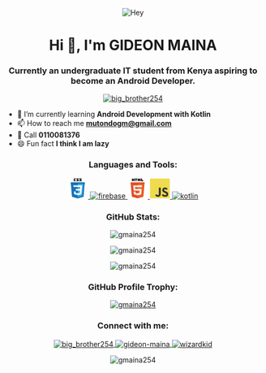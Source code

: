 <p align="center">
  <img src="https://user-images.githubusercontent.com/106425420/200753447-e75f034c-944f-44bf-8818-c9bcc015563d.gif" alt="Hey" height="200"/>
</p>

<h1 align="center">Hi 👋, I'm GIDEON MAINA</h1>
<h3 align="center">Currently an undergraduate IT student from Kenya aspiring to become an Android Developer.</h3>

<p align="center">
  <a href="https://twitter.com/big_brother254" target="blank">
    <img src="https://img.shields.io/twitter/follow/big_brother254?logo=twitter&style=for-the-badge" alt="big_brother254" />
  </a>
</p>

- 📱 I’m currently learning **Android Development with Kotlin**
- 📫 How to reach me **mutondogm@gmail.com**
- 🤙 Call **0110081376**
- 😄 Fun fact **I think I am lazy**

<h3 align="center">Languages and Tools:</h3>
<p align="center">
  <a href="https://www.w3schools.com/css/" target="_blank" rel="noreferrer">
    <img src="https://raw.githubusercontent.com/devicons/devicon/master/icons/css3/css3-original-wordmark.svg" alt="css3" width="40" height="40"/>
  </a>
  <a href="https://firebase.google.com/" target="_blank" rel="noreferrer">
    <img src="https://www.vectorlogo.zone/logos/firebase/firebase-icon.svg" alt="firebase" width="40" height="40"/>
  </a>
  <a href="https://www.w3.org/html/" target="_blank" rel="noreferrer">
    <img src="https://raw.githubusercontent.com/devicons/devicon/master/icons/html5/html5-original-wordmark.svg" alt="html5" width="40" height="40"/>
  </a>
  <a href="https://developer.mozilla.org/en-US/docs/Web/JavaScript" target="_blank" rel="noreferrer">
    <img src="https://raw.githubusercontent.com/devicons/devicon/master/icons/javascript/javascript-original.svg" alt="javascript" width="40" height="40"/>
  </a>
  <a href="https://kotlinlang.org" target="_blank" rel="noreferrer">
    <img src="https://www.vectorlogo.zone/logos/kotlinlang/kotlinlang-icon.svg" alt="kotlin" width="40" height="40"/>
  </a>
</p>

<h3 align="center">GitHub Stats:</h3>
<p align="center">
  <img src="https://github-readme-stats.vercel.app/api/top-langs?username=gmaina254&show_icons=true&locale=en&layout=compact" alt="gmaina254" />
</p>
<p align="center">
  <img src="https://github-readme-stats.vercel.app/api?username=gmaina254&show_icons=true&locale=en" alt="gmaina254" />
</p>
<p align="center">
  <img src="https://github-readme-streak-stats.herokuapp.com/?user=gmaina254&" alt="gmaina254" />
</p>

<h3 align="center">GitHub Profile Trophy:</h3>
<p align="center">
  <a href="https://github.com/ryo-ma/github-profile-trophy">
    <img src="https://github-profile-trophy.vercel.app/?username=gmaina254" alt="gmaina254" />
  </a>
</p>

<h3 align="center">Connect with me:</h3>
<p align="center">
  <a href="https://twitter.com/big_brother254" target="blank">
    <img align="center" src="https://raw.githubusercontent.com/rahuldkjain/github-profile-readme-generator/master/src/images/icons/Social/twitter.svg" alt="big_brother254" height="30" width="40" />
  </a>
  <a href="https://linkedin.com/in/gideon-maina" target="blank">
    <img align="center" src="https://raw.githubusercontent.com/rahuldkjain/github-profile-readme-generator/master/src/images/icons/Social/linked-in-alt.svg" alt="gideon-maina" height="30" width="40" />
  </a>
  <a href="https://www.hackerrank.com/wizardkid" target="blank">
    <img align="center" src="https://raw.githubusercontent.com/rahuldkjain/github-profile-readme-generator/master/src/images/icons/Social/hackerrank.svg" alt="wizardkid" height="30" width="40" />
  </a>
</p>

<p align="center">
  <img src="https://komarev.com/ghpvc/?username=gmaina254&label=Profile%20views&color=0e75b6&style=flat" alt="gmaina254" />
</p>
